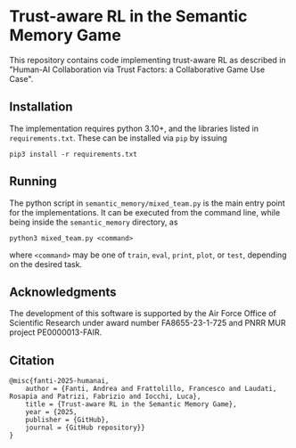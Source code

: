 # Trust-aware RL in the Semantic Memory Game

This repository contains code implementing trust-aware RL as described in
"Human-AI Collaboration via Trust Factors: a Collaborative Game Use Case".

## Installation

The implementation requires python 3.10+, and the libraries listed in
`requirements.txt`. These can be installed via `pip` by issuing

`pip3 install -r requirements.txt`

## Running

The python script in `semantic_memory/mixed_team.py` is the main entry point
for the implementations. It can be executed from the command line, while being
inside the `semantic_memory` directory, as

`python3 mixed_team.py <command>`

where `<command>` may be one of `train`, `eval`, `print`, `plot`, or `test`,
depending on the desired task.

## Acknowledgments

The development of this software is supported by the Air Force Office of
Scientific Research under award number FA8655-23-1-725 and PNRR MUR project
PE0000013-FAIR.

## Citation

```
@misc{fanti-2025-humanai,
    author = {Fanti, Andrea and Frattolillo, Francesco and Laudati, Rosapia and Patrizi, Fabrizio and Iocchi, Luca},
    title = {Trust-aware RL in the Semantic Memory Game},
    year = {2025,
    publisher = {GitHub},
    journal = {GitHub repository}}
}
```



